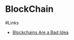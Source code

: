 # BlockChain

#Links
* [Blockchains Are a Bad Idea](https://www.youtube.com/watch?v=15RTC22Z2xI "By James Mickens")
